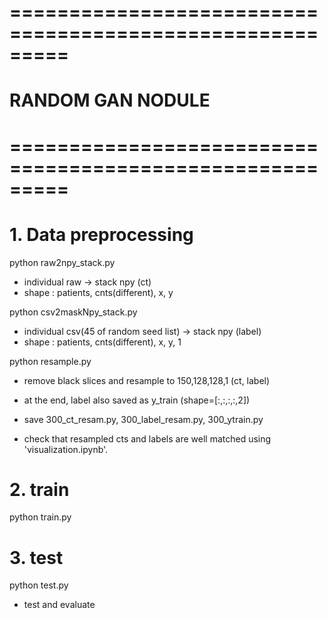 # =========================================================
# 	RANDOM GAN NODULE
# =========================================================

# 1. Data preprocessing

  python raw2npy_stack.py  

  - individual raw -> stack npy (ct) 
  - shape : patients, cnts(different), x, y

  python csv2maskNpy_stack.py

  - individual csv(45 of random seed list) -> stack npy (label)
  - shape : patients, cnts(different), x, y, 1

  python resample.py

  - remove black slices and resample to 150,128,128,1 (ct, label)
  - at the end, label also saved as y_train (shape=[:,:,:,:,2])
  - save 300_ct_resam.py, 300_label_resam.py, 300_ytrain.py

  - check that resampled cts and labels are well matched using 'visualization.ipynb'.
  
# 2. train

  python train.py
  
# 3. test

  python test.py
  
  - test and evaluate
  
 
 
 